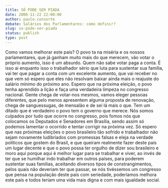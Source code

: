 ```yaml
---
title: SÓ PODE SER PIADA
date: 2006-11-22 22:00:00
author: paulo.consorte
debate: Salários dos Parlamentares: como definir?
slug: so-pode-ser-piada
status: publish 
type: post
---
```


Como vamos melhorar este país? O povo ta na miséria e os nossos parlamentares, que já ganham muito mais do que merecem, vão votar o próprio aumento, isso é um absurdo. Quem não sabe votar paga a conta. É isso ai enquanto isso o trabalhador sério que luta para sustentar sua família, vai ter que pagar a conta com um excelente aumento, que vai receber no que vem só espero que eles não resolvam baixar ainda mais o reajuste do salário mínimo do próximo ano. Espero que na próxima eleição, o povo tenha aprendido a lição e faça uma verdadeira limpeza no congresso nacional. Gente chega de votar-nos mesmos, vamos eleger pessoas diferentes, que pelo menos apresentem alguma proposta de renovação, chega de sanguessugas, de mensalão e de sei lá mais o que. Tem um ditado que é verdadeiro o povo tem o governo que merece. Nós somos culpados por tudo que ocorre no congresso, pois fomos nós que colocamos os Deputados e Senadores em Brasília, sendo assim só podemos lamentar o ocorrido e tentar corrigir na próxima vez. Só espero que nas próximas eleições o povo brasileiro tão sofrido e trabalhador não sejam novamente ludibriados com promessas falsas e eleja na verdade políticos que gostem do Brasil, e que queiram realmente fazer deste país um lugar decente e que o povo possa ter orgulho de dizer sou brasileiro e moro aqui porque aqui é melhor lugar para se trabalhar e viver, ao invés de ter que se humilhar indo trabalhar em outros países, para poderem sustentar suas famílias, aceitando diversos tipos de constrangimentos, pelos quais não deveriam ter que passar, se nós tivéssemos um congresso que pensa na população deste país com seriedade, poderíamos melhora este país e todos teriam uma vida mais digna e com mais igualdade social.
